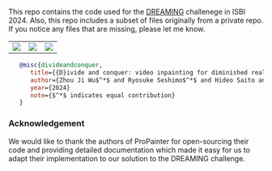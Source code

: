This repo contains the code used for the [DREAMING](https://dreaming.grand-challenge.org) challenege in ISBI 2024. Also, this repo includes a subset of files originally from a private repo. If you notice any files that are missing, please let me know.


<!-- <table>
<tr>
   <td>
      <figure>
         <video width="320" height="240" controls>
            <source src="assets/input.gif" type="video/mp4">
            Your browser does not support the video tag.
         </video>
         <figcaption style="text-align: center;">Input video</figcaption>
      </figure>
   </td>
   <td>
      <figure>
         <video width="320" height="240" controls>
            <source src="assets/baseline_result.mp4" type="video/mp4">
            Your browser does not support the video tag.
         </video>
         <figcaption style="text-align: center;">Baseline</figcaption>
      </figure>
   </td>
   <td>
      <figure>
         <video width="320" height="240" controls>
            <source src="assets/our_result.mp4" type="video/mp4">
            Your browser does not support the video tag.
         </video>
         <figcaption style="text-align: center;">Our method</figcaption>
      </figure>
   </td>
</tr>
</table> -->

<table>
<tr>
   <td> 
      <img src="assets/input.gif">
   </td>
   <td> 
      <img src="assets/baseline_result.gif">
   </td>
   <td>
      <img src="assets/our_result.gif">
   </td>
</tr>
</table>

```bibtex
   @misc{divideandconquer,
      title={{D}ivide and conquer: video inpainting for diminished reality in low-resource settings},
      author={Zhou Ji Wu$^*$ and Ryosuke Seshimo$^*$ and Hideo Saito and Mariko Isogawa},
      year={2024}
      note={$^*$ indicates equal contribution}
   }
```





### Acknowledgement

We would like to thank the authors of ProPainter for open-sourcing their code and providing detailed documentation which made it easy for us to adapt their implementation to our solution to the DREAMING challenge.
